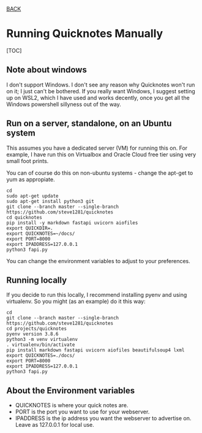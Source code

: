 [BACK](000-Welcome_to_Quicknotes.md)

# Running Quicknotes Manually
[TOC]

## Note about windows

I don't support Windows. I don't see any reason why Quicknotes won't run on it; I just can't be bothered.
If you really want Windows, I suggest setting up on WSL2, which I have used and works decently, once you get all the Windows powershell sillyness out of the way.

## Run on a server, standalone, on an Ubuntu system

This assumes you have a dedicated server (VM) for running this on. For example, I have run this on Virtualbox and Oracle Cloud free tier using very small foot prints.

You can of course do this on non-ubuntu systems - change the apt-get to yum as appropiate.

```
cd
sudo apt-get update
sudo apt-get install python3 git 
git clone --branch master --single-branch https://github.com/steve1281/quicknotes
cd quicknotes
pip install -y markdown fastapi uvicorn aiofiles
export QUICKDIR=.
export QUICKNOTES=~/docs/
export PORT=8000
export IPADDRESS=127.0.0.1
python3 fapi.py
```

You can change the environment variables to adjust to your preferences.

## Running locally

If you decide to run this locally, I recommend installing pyenv and using virtualenv.
So you might (as an example) do it this way:

```
cd 
git clone --branch master --single-branch https://github.com/steve1281/quicknotes
cd projects/quicknotes
pyenv version 3.8.6
python3 -m venv virtualenv
. virtualenv/bin/activate
pip install markdown fastapi uvicorn aiofiles beautifulsoup4 lxml
export QUICKNOTES=./docs/
export PORT=8000
export IPADDRESS=127.0.0.1
python3 fapi.py
```

## About the Environment variables

* QUICKNOTES is where your quick notes are. 
* PORT is the port you want to use for your webserver.
* IPADDRESS is the ip address you want the webserver to advertise on. Leave as 127.0.0.1 for local use. 
